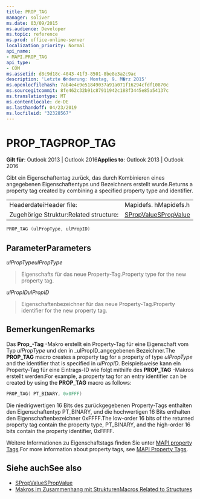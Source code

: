 ```yaml
---
title: PROP_TAG
manager: soliver
ms.date: 03/09/2015
ms.audience: Developer
ms.topic: reference
ms.prod: office-online-server
localization_priority: Normal
api_name:
- MAPI.PROP_TAG
api_type:
- COM
ms.assetid: d8c9d18c-4043-41f3-8501-8be8e3a2c9ac
description: 'Letzte �nderung: Montag, 9. M�rz 2015'
ms.openlocfilehash: 7ab4e4e9e51849037a91a071f16294cfdf10870c
ms.sourcegitcommit: 8fe462c32b91c87911942c188f3445e85a54137c
ms.translationtype: MT
ms.contentlocale: de-DE
ms.lasthandoff: 04/23/2019
ms.locfileid: "32328567"
---
```

# <a name="proptag"></a><span data-ttu-id="2448c-103">PROP_TAG</span><span class="sxs-lookup"><span data-stu-id="2448c-103">PROP_TAG</span></span>

<span data-ttu-id="2448c-104">**Gilt für**: Outlook 2013 | Outlook 2016</span><span class="sxs-lookup"><span data-stu-id="2448c-104">**Applies to**: Outlook 2013 | Outlook 2016</span></span> 
  
<span data-ttu-id="2448c-105">Gibt ein Eigenschaftentag zurück, das durch Kombinieren eines angegebenen Eigenschaftentyps und Bezeichners erstellt wurde.</span><span class="sxs-lookup"><span data-stu-id="2448c-105">Returns a property tag created by combining a specified property type and identifier.</span></span> 
  
|||
|:-----|:-----|
|<span data-ttu-id="2448c-106">Headerdatei</span><span class="sxs-lookup"><span data-stu-id="2448c-106">Header file:</span></span>  <br/> |<span data-ttu-id="2448c-107">Mapidefs. h</span><span class="sxs-lookup"><span data-stu-id="2448c-107">Mapidefs.h</span></span>  <br/> |
|<span data-ttu-id="2448c-108">Zugehörige Struktur:</span><span class="sxs-lookup"><span data-stu-id="2448c-108">Related structure:</span></span>  <br/> |[<span data-ttu-id="2448c-109">SPropValue</span><span class="sxs-lookup"><span data-stu-id="2448c-109">SPropValue</span></span>](spropvalue.md) <br/> |
   
```cpp
PROP_TAG (ulPropType, ulPropID)
```

## <a name="parameters"></a><span data-ttu-id="2448c-110">Parameter</span><span class="sxs-lookup"><span data-stu-id="2448c-110">Parameters</span></span>

<span data-ttu-id="2448c-111">_ulPropType_</span><span class="sxs-lookup"><span data-stu-id="2448c-111">_ulPropType_</span></span>
  
> <span data-ttu-id="2448c-112">Eigenschafts für das neue Property-Tag.</span><span class="sxs-lookup"><span data-stu-id="2448c-112">Property type for the new property tag.</span></span>
    
<span data-ttu-id="2448c-113">_ulPropID_</span><span class="sxs-lookup"><span data-stu-id="2448c-113">_ulPropID_</span></span>
  
> <span data-ttu-id="2448c-114">Eigenschaftenbezeichner für das neue Property-Tag.</span><span class="sxs-lookup"><span data-stu-id="2448c-114">Property identifier for the new property tag.</span></span>
    
## <a name="remarks"></a><span data-ttu-id="2448c-115">Bemerkungen</span><span class="sxs-lookup"><span data-stu-id="2448c-115">Remarks</span></span>

<span data-ttu-id="2448c-116">Das **Prop\_-Tag** -Makro erstellt ein Property-Tag für eine Eigenschaft vom Typ _ulPropType_ und den in _ulPropID_angegebenen Bezeichner.</span><span class="sxs-lookup"><span data-stu-id="2448c-116">The **PROP\_TAG** macro creates a property tag for a property of type  _ulPropType_ and the identifier that is specified in  _ulPropID_.</span></span> <span data-ttu-id="2448c-117">Beispielsweise kann ein Property-Tag für eine Eintrags-ID wie folgt mithilfe des **PROP_TAG** -Makros erstellt werden:</span><span class="sxs-lookup"><span data-stu-id="2448c-117">For example, a property tag for an entry identifier can be created by using the **PROP_TAG** macro as follows:</span></span> 
  
```cpp
PROP_TAG( PT_BINARY, 0x0FFF)

```

<span data-ttu-id="2448c-118">Die niedrigwertigen 16 Bits des zurückgegebenen Property-Tags enthalten den Eigenschaftentyp PT_BINARY, und die hochwertigen 16 Bits enthalten den Eigenschaftenbezeichner 0xFFFF.</span><span class="sxs-lookup"><span data-stu-id="2448c-118">The low-order 16 bits of the returned property tag contain the property type, PT_BINARY, and the high-order 16 bits contain the property identifier, 0xFFFF.</span></span>
  
<span data-ttu-id="2448c-119">Weitere Informationen zu Eigenschaftstags finden Sie unter [MAPI property Tags](mapi-property-tags.md).</span><span class="sxs-lookup"><span data-stu-id="2448c-119">For more information about property tags, see [MAPI Property Tags](mapi-property-tags.md).</span></span>
  
## <a name="see-also"></a><span data-ttu-id="2448c-120">Siehe auch</span><span class="sxs-lookup"><span data-stu-id="2448c-120">See also</span></span>

- [<span data-ttu-id="2448c-121">SPropValue</span><span class="sxs-lookup"><span data-stu-id="2448c-121">SPropValue</span></span>](spropvalue.md)
- [<span data-ttu-id="2448c-122">Makros im Zusammenhang mit Strukturen</span><span class="sxs-lookup"><span data-stu-id="2448c-122">Macros Related to Structures</span></span>](macros-related-to-structures.md)

